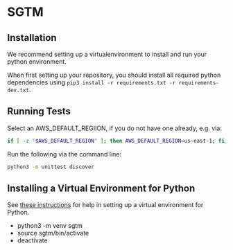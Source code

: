 # SGTM

## Installation
We recommend setting up a virtualenvironment to install and run your python environment.

When first setting up your repository, you should install all required python dependencies using `pip3 install -r requirements.txt -r requirements-dev.txt`.

## Running Tests

Select an AWS_DEFAULT_REGIION, if you do not have one already, e.g. via:
```bash
if [ -z "$AWS_DEFAULT_REGION" ]; then AWS_DEFAULT_REGION=us-east-1; fi;
```

Run the following via the command line:

```bash
python3 -m unittest discover
```

## Installing a Virtual Environment for Python

See [these instructions](https://packaging.python.org/guides/installing-using-pip-and-virtual-environments/) for help in
setting up a virtual environment for Python.

* python3 -m venv sgtm
* source sgtm/bin/activate
* deactivate